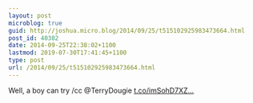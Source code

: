 ```yaml
---
layout: post
microblog: true
guid: http://joshua.micro.blog/2014/09/25/t515102925983473664.html
post_id: 40382
date: 2014-09-25T22:38:02+1100
lastmod: 2019-07-30T17:41:45+1100
type: post
url: /2014/09/25/t515102925983473664.html
---
```

Well, a boy can try /cc @TerryDougie [t.co/imSohD7XZ...](http://t.co/imSohD7XZE)
